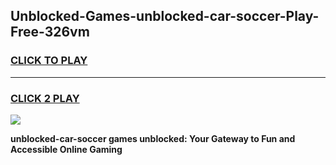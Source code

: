 
## Unblocked-Games-unblocked-car-soccer-Play-Free-326vm
<h3>
<a href="https://premium76.site?title=unblocked-car-soccer&ref=20M">CLICK TO PLAY</a></h3>
<hr>

<h3>
<a href="https://premium76.site?title=unblocked-car-soccer&ref=20M">CLICK 2 PLAY</a>
  
</h3>

<a href="https://premium76.site?title=unblocked-car-soccer&ref=19M"><img src="https://clearcache.store/games.png"></a>


**unblocked-car-soccer games unblocked: Your Gateway to Fun and Accessible Online Gaming**
